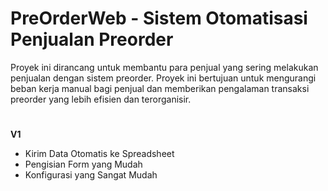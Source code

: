 # PreOrderWeb - Sistem Otomatisasi Penjualan Preorder
Proyek ini dirancang untuk membantu para penjual yang sering melakukan penjualan dengan sistem preorder. Proyek ini bertujuan untuk mengurangi beban kerja manual bagi penjual dan memberikan pengalaman transaksi preorder yang lebih efisien dan terorganisir.
#

**V1**
- Kirim Data Otomatis ke Spreadsheet
- Pengisian Form yang Mudah
- Konfigurasi yang Sangat Mudah
